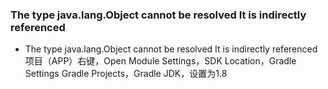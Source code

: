 ### The type java.lang.Object cannot be resolved It is indirectly referenced

- The type java.lang.Object cannot be resolved It is indirectly referenced
项目（APP）右键，Open Module Settings，SDK Location，Gradle Settings
Gradle Projects，Gradle JDK，设置为1.8

